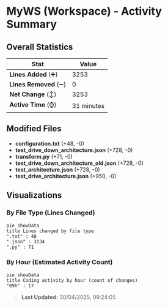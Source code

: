 # MyWS (Workspace) - Activity Summary 

## Overall Statistics

| Stat                   | Value                                                             |
| ---------------------- | ----------------------------------------------------------------- |
| **Lines Added** (➕)   | 3253                                          |
| **Lines Removed** (➖) | 0                                        |
| **Net Change** (↕)    | 3253                |
| **Active Time** (⌚)   | 31 minutes |


## Modified Files
- **configuration.txt** (+48, -0)
- **test_drive_down_architecture.json** (+728, -0)
- **transform.py** (+71, -0)
- **test_drive_down_architecture_old.json** (+728, -0)
- **test_architecture.json** (+728, -0)
- **test_drive_architecture.json** (+950, -0)

## Visualizations

### By File Type (Lines Changed)

```mermaid
pie showData
title Lines changed by file type
".txt" : 48
".json" : 3134
".py" : 71
```

### By Hour (Estimated Activity Count)

```mermaid
pie showData
title Coding activity by hour (count of changes)
"09h" : 17
```


> **Last Updated:** 30/04/2025, 09:24:05